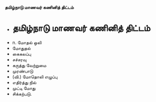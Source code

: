 **தமிழ்நாடு மாணவர் கணினித் திட்டம்**
- # தமிழ்நாடு மாணவர் கணினித் திட்டம்
- n. மோதல் ஒலி
- மோதுதல்
- கைகலப்பு
- சச்சரவு
- கருத்து வேற்றுமை
- முரண்பாடு
- (வி.) மோதொலி எழுப்பு
- எதிர்த்து நில்
- முட்டி மோது
- சிக்கற்படு.

